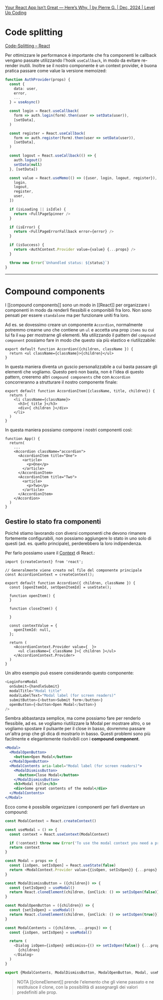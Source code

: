 [Your React App Isn’t Great — Here’s Why. | by Pierre G. | Dec, 2024 | Level Up Coding](https://levelup.gitconnected.com/your-react-app-isnt-great-here-s-why-5eb61b3f110b)

# Code splitting
[Code-Splitting – React](https://legacy.reactjs.org/docs/code-splitting.html)

Per ottimizzare le performance è importante che fra componenti le callback vengano passate utilizzando l'hook `useCallback`, in modo da evitare re-render inutili.
Inoltre se il nostro componente è un context provider, è buona pratica passare come value la versione memoized:

```ts
function AuthProvider(props) {
  const {
    data: user,
    error,
    ...
  } = useAsync()

  const login = React.useCallback(
    form => auth.login(form).then(user => setData(user)),
    [setData],
  )

  const register = React.useCallback(
    form => auth.register(form).then(user => setData(user)),
    [setData],
  )

  const logout = React.useCallback(() => {
    auth.logout()
    setData(null)
  }, [setData])

  const value = React.useMemo(() => ({user, login, logout, register}), [
    login,
    logout,
    register,
    user,
  ])

  if (isLoading || isIdle) {
    return <FullPageSpinner />
  }

  if (isError) {
    return <FullPageErrorFallback error={error} />
  }

  if (isSuccess) {
    return <AuthContext.Provider value={value} {...props} />
  }

  throw new Error(`Unhandled status: ${status}`)
}
```

---

# Compound components

I [[compound components]] sono un modo in [[React]] per organizzare i componenti in modo da renderli flessibili e componibili fra loro.
Non sono pensati per essere `standalone` ma per funzionare uniti fra loro.

Ad es. se dovessimo creare un componente `Accordion`, normalmente potremmo crearne uno che contiene un `ul` e accetta una prop `items` su cui lui fa il `map` per mostrarne gli elementi.
Ma utilizzando il pattern del `compound component` possiamo fare in modo che questo sia più elastico e riutilizzabile:

```tsx title:Accordion.tsx
export default function Accordion({children, className }) {
  return <ul className={className}>{children}</ul>
}
```

In questa maniera diventa un guscio personalizzabile a cui basta passare gli elementi che vogliamo.
Questo però non basta, non è l'idea di questo pattern, creeremo altri `compound components` che con `Accordion` concorreranno a strutturare il nostro componente finale:

```tsx title:AccordionItem.tsx
export default function AccordionItem({className, title, children}) {
  return (
    <li className={className}>
      <h3>{ title }</h3>
      <div>{ children }</div>
    </li>
  )
}
```

In questa maniera possiamo comporre i nostri componenti così:

```tsx title:App.tsx
function App() {
  return(
    ...
    <Accordion className="accordion">
      <AccordionItem title="One">
        <article>
          <p>One</p>
        </article>
      </AccordionItem>
      <AccordionItem title="Two">
        <article>
          <p>Two</p>
        </article>
      </AccordionItem>
    </Accordion>
  )
}
```

## Gestire lo stato fra componenti

Poiché stiamo lavorando con diversi componenti che devono rimanere fortemente configurabili, non possiamo aggiungere lo stato in uno solo di questi (ad. es. quello principale), perderebbero la loro indipendenza.

Per farlo possiamo usare il [Context](6%20-%20Context.md) di React.:

```tsx title:Accordion.tsx
import {createContext} from 'react';

// Generalmente viene creato nel file del componente principale
const AccordionContext = createContext();

export default function Accordion({ children, className }) {
  const [openItemId, setOpenItemId] = useState();

  function openItem() {
  }

  function closeItem() {
    
  }

  const contextValue = {
    openItemId: null,
  };

  return (
    <AccordionContext.Provider value={  }>
      <ul className={ className }>{ children }</ul>
    </AccordionContext.Provider>
  )
}
```





Un altro esempio può essere considerando questo componente:

```ts
<LoginFormModal
  onSubmit={handleSubmit}
  modalTitle="Modal title"
  modalLabelText="Modal label (for screen readers)"
  submitButton={<button>Submit form</button>}
  openButton={<button>Open Modal</button>}
/>
```

Sembra abbastanza semplice, ma come possiamo fare per renderlo flessibile, ad es. se vogliamo riutilizzare la Modal per mostrare altro, o se vogliamo spostare il pulsante per il close in basso, dovremmo passare un'altra prop che gli dica di mostrarlo in basso. 
Questi problemi sono più facilmente e elegantemente risolvibili con i **compound component**.

```jsx
<Modal>
  <ModalOpenButton>
    <button>Open Modal</button>
  </ModalOpenButton>
  <ModalContents aria-label="Modal label (for screen readers)">
    <ModalDismissButton>
      <button>Close Modal</button>
    </ModalDismissButton>
    <h3>Modal title</h3>
    <div>Some great contents of the modal</div>
  </ModalContents>
</Modal>
```

Ecco come è possibile organizzare i componenti per farli diventare un compound:

```ts
const ModalContext = React.createContext()

const useModal = () => {
  const context = React.useContext(ModalContext)

  if (!context) throw new Error('To use the modal context you need a provider')
  return context
}

const Modal = props => {
  const [isOpen, setIsOpen] = React.useState(false)
  return <ModalContext.Provider value={{isOpen, setIsOpen}} {...props} />
}

const ModalDismissButton = ({children}) => {
  const {setIsOpen} = useModal()
  return React.cloneElement(children, {onClick: () => setIsOpen(false)})
}

const ModalOpenButton = ({children}) => {
  const {setIsOpen} = useModal()
  return React.cloneElement(children, {onClick: () => setIsOpen(true)})
}

const ModalContents = ({children, ...props}) => {
  const {isOpen, setIsOpen} = useModal()

  return (
    <Dialog isOpen={isOpen} onDismiss={() => setIsOpen(false)} {...props}>
      {children}
    </Dialog>
  )
}

export {ModalContents, ModalDismissButton, ModalOpenButton, Modal, useModal}
```

>NOTA [[cloneElement]] prende l'elemento che gli viene passato e ne restituisce il clone, con la possibilità di assegnargli dei valori predefiniti alle prop.